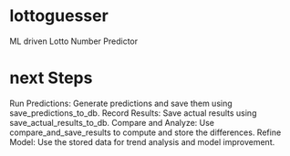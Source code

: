 # lottoguesser
ML driven Lotto Number Predictor

# next Steps
Run Predictions: Generate predictions and save them using save_predictions_to_db.
Record Results: Save actual results using save_actual_results_to_db.
Compare and Analyze: Use compare_and_save_results to compute and store the differences.
Refine Model: Use the stored data for trend analysis and model improvement.
